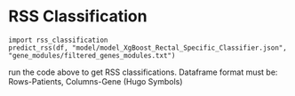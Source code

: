 # RSS Classification
```
import rss_classification
predict_rss(df, "model/model_XgBoost_Rectal_Specific_Classifier.json", "gene_modules/filtered_genes_modules.txt")
```
run the code above to get RSS classifications. Dataframe format must be: Rows-Patients, Columns-Gene (Hugo Symbols)
